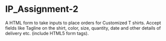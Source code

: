# IP_Assignment-2
A HTML form to take inputs to place orders for  Customized T shirts. Accept fields like Tagline on the shirt, color, size, quantity, date and other details of delivery etc.  (include HTML5 form tags).
